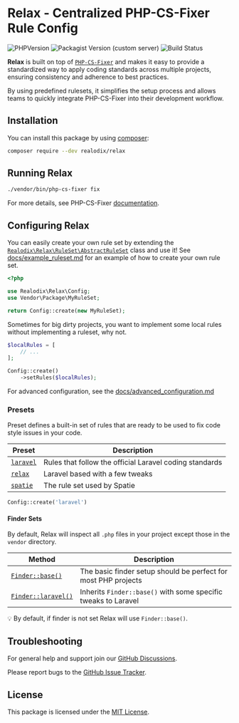 # Relax - Centralized PHP-CS-Fixer Rule Config

![PHPVersion](https://img.shields.io/badge/PHP-7.4%20|%20%5E8.0-777BB4.svg?style=flat-square)
![Packagist Version (custom server)](https://img.shields.io/packagist/v/realodix/relax)
![Build Status](../../actions/workflows/ci.yml/badge.svg)

**Relax** is built on top of [`PHP-CS-Fixer`](https://github.com/PHP-CS-Fixer/PHP-CS-Fixer) and makes it easy to provide a standardized way to apply coding standards across multiple projects, ensuring consistency and adherence to best practices.

By using predefined rulesets, it simplifies the setup process and allows teams to quickly integrate PHP-CS-Fixer into their development workflow.

## Installation

You can install this package by using [composer](https://getcomposer.org/):

```sh
composer require --dev realodix/relax
```


## Running Relax

```sh
./vendor/bin/php-cs-fixer fix
```

For more details, see PHP-CS-Fixer [documentation](https://github.com/PHP-CS-Fixer/PHP-CS-Fixer/blob/master/doc/usage.rst).


## Configuring Relax

You can easily create your own rule set by extending the [`Realodix\Relax\RuleSet\AbstractRuleSet`](src/RuleSet/AbstractRuleSet.php) class and use it! See [docs/example_ruleset.md](docs/example_ruleset.md) for an example of how to create your own rule set.

```php
<?php

use Realodix\Relax\Config;
use Vendor\Package\MyRuleSet;

return Config::create(new MyRuleSet);
```

Sometimes for big dirty projects, you want to implement some local rules without implementing a ruleset, why not.

```php
$localRules = [
    // ...
];

Config::create()
    ->setRules($localRules);
```

For advanced configuration, see the [docs/advanced_configuration.md](docs/advanced_configuration.md)

### Presets

Preset defines a built-in set of rules that are ready to be used to fix code style issues in your code.

| Preset                  | Description |
| ------------------------|-------------|
| [`laravel`][rs_laravel] | Rules that follow the official Laravel coding standards |
| [`relax`][rs_relax]     | Laravel based with a few tweaks |
| [`spatie`][rs_spatie]   | The rule set used by Spatie |

[rs_laravel]: src/RuleSet/Sets/Laravel.php
[rs_relax]: src/RuleSet/Sets/Realodix.php
[rs_spatie]: src/RuleSet/Sets/Spatie.php

```php
Config::create('laravel')
```

#### Finder Sets

By default, Relax will inspect all `.php` files in your project except those in the `vendor` directory.

| Method    | Description |
| --------- |-------------|
| [`Finder::base()`][doc_f_base] | The basic finder setup should be perfect for most PHP projects |
| [`Finder::laravel()`][doc_f_laravel] | Inherits `Finder::base()` with some specific tweaks to Laravel |

:bulb: By default, if finder is not set Relax will use `Finder::base()`.

[doc_f_base]: docs/finders.md#finderbase
[doc_f_laravel]: docs/finders.md#finderlaravel


## Troubleshooting

For general help and support join our [GitHub Discussions](../../discussions).

Please report bugs to the [GitHub Issue Tracker](../../issues).


## License

This package is licensed under the [MIT License](/LICENSE).
